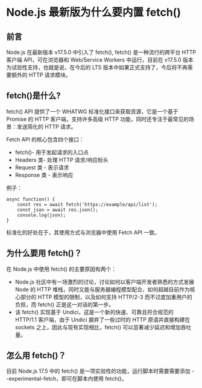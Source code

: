 # Node.js 最新版为什么要内置 fetch()

## 前言

Node.js 在最新版本 v17.5.0 中引入了 fetch(), fetch() 是一种流行的跨平台 HTTP 客户端 API，可在浏览器和 Web/Service Workers 中运行，目前在 v17.5.0 版本为试验性支持，也就是说，在今后的 LTS 版本中如果正式支持了，今后将不再需要额外的 HTTP 请求模块。

## fetch()是什么?

fetch() API 提供了一个 WHATWG 标准化接口来获取资源，它是一个基于 Promise 的 HTTP 客户端，支持许多高级 HTTP 功能，同时还专注于最常见的场景：发送简化的 HTTP 请求。

Fetch API 的核心包含四个接口：

- fetch()- 用于发起请求的入口点
- Headers 类- 处理 HTTP 请求/响应标头
- Request 类 - 表示请求
- Response 类 - 表示响应

例子：

```
async function() {
    const res = await fetch('https://example/api/list');
    const json = await res.json();
    console.log(json);
}
```

标准化的好处在于，其使用方式与浏览器中使用 Fetch API 一致。

## 为什么要用 fetch()？

在 Node.js 中使用 fetch() 的主要原因有两个：

- Node.js 社区中有一场激烈的讨论，讨论如何以客户端开发者熟悉的方式发展 Node 的 HTTP 堆栈，同时又能与服务器编程模型配合，如何超越目前作为核心部分的 HTTP 模型的限制，以及如何支持 HTTP/2-3 而不过度加重用户的负担，而 fetch() 正是这一对话的第一步。
- 该 fetch() 实现基于 Undici，这是一个新的快速、可靠且符合规范的 HTTP/1.1 客户端，由于 Undici 摒弃了一些过时的 HTTP 原语并直接构建在 sockets 之上，因此与现有实现相比，fetch() 可以显著减少延迟和增加吞吐量。

## 怎么用 fetch()？

目前 Node.js 17.5 中的 fetch() 是一项实验性的功能，运行脚本时需要需要添加 --experimental-fetch，即可在脚本内使用 fetch()。
